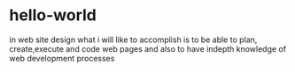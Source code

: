 # hello-world
in web site design what i will like to accomplish is to be able to plan, create,execute and code web pages and also to have indepth knowledge of web development processes